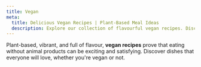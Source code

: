 ```yaml
---
title: Vegan
meta:
  title: Delicious Vegan Recipes | Plant-Based Meal Ideas
  description: Explore our collection of flavourful vegan recipes. Discover plant-based meals that are satisfying, nutritious, and full of flavour - no animal products required.
---
```


Plant-based, vibrant, and full of flavour, **vegan recipes** prove that eating without animal products can be exciting and satisfying. Discover dishes that everyone will love, whether you're vegan or not.
